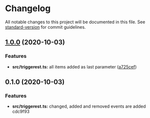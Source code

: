 # Changelog

All notable changes to this project will be documented in this file. See [standard-version](https://github.com/conventional-changelog/standard-version) for commit guidelines.

## [1.0.0](https://github.com/oktaysenkan/triggerest/compare/v0.1.0...v1.0.0) (2020-10-03)


### Features

* **src/triggerest.ts:** all items added as last parameter ([a725cef](https://github.com/oktaysenkan/triggerest/commit/a725cefebd77e627b3515e552fba08df4ca784eb))

## 0.1.0 (2020-10-03)


### Features

* **src/triggerest.ts:** changed, added and removed events are added cdc9f93
